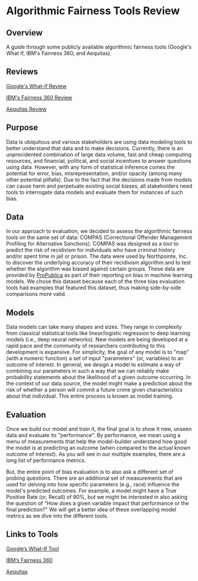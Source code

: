 # Algorithmic Fairness Tools Review

## Overview
A guide through some publicly available algorithmic fairness tools (Google's What If, IBM's Fairness 360, and Aequitas).

## Reviews
[Google's What-if Review](Google's%20What-If%20Review.md)

[IBM's Fairness 360 Review](IBM's%20Fairness%20360.md)

[Aequitas Review](Aequitas%20Review.md)


## Purpose
Data is ubiquitous and various stakeholders are using data modeling tools to better understand that data and to make decisions. Currently, there is an unprecidented combination of large data volume, fast and cheap computing resources, and financial, political, and social incentives to answer questions using data. However, with any form of statistical inference comes the potential for error, bias, misrepresentation, and/or opacity (among many other potential pitfalls). Due to the fact that the decisions made from models can cause harm and perpetuate existing social biases, all stakeholders need tools to interrogate data models and evaluate them for instances of such bias. 

## Data
In our approach to evaluation, we decided to assess the algorithmic fairness tools on the same set of data: COMPAS (Correctional Offender Management Profiling for Alternative Sanctions). COMPAS was designed as a tool to predict the risk of recidivism for individuals who have criminal history and/or spent time in jail or prison. The data were used by Northpointe, Inc. to discover the underlying accuracy of their recidivism algorithm and to test whether the algorithm was biased against certain groups. These data are provided by [ProPublica](https://www.propublica.org/datastore/dataset/compas-recidivism-risk-score-data-and-analysis) as part of their reporting on bias in machine learning models. We chose this dataset because each of the three bias evaluation tools had examples that featured this dataset, thus making side-by-side comparisons more valid. 

## Models
Data models can take many shapes and sizes. They range in complexity from classical statistical tools like linear/logistic regression to deep learning models (i.e., deep neural networks). New models are being developed at a rapid pace and the community of researchers contributing to this development is expansive. For simplicity, the goal of any model is to "map" (with a numeric function) a set of input "parameters" (or, variables) to an outcome of interest. In general, we design a model to estimate a way of combining our parameters in such a way that we can reliably make probability statements about the likelihood of a given outcome occurring. In the context of our data source, the model might make a prediction about the risk of whether a person will commit a future crime given characteristics about that individual. This entire process is known as model training. 

## Evaluation
Once we build our model and train it, the final goal is to show it new, unseen data and evaluate its "performance". By performance, we mean using a menu of measurements that help the model-builder understand how good the model is at predicting an outcome (when compared to the actual known outcome of interest). As you will see in our multiple examples, there are a long list of performance metrics. 

But, the entire point of bias evaluation is to also ask a different set of probing questions. There are an additional set of measurements that are used for delving into how specific parameters (e.g., race) influence the model's predicted outcomes. For example, a model might have a True Positive Rate (or, Recall) of 90%, but we might be interested in also asking the question of "How does a given variable impact that performance or the final prediction?" We will get a better idea of these overlapping model metrics as we dive into the different tools. 

## Links to Tools
[Google’s What-If Tool](https://pair-code.github.io/what-if-tool/#demo-panel-all)

[IBM’s Fairness 360](http://aif360.mybluemix.net/)

[Aequitas](http://aequitas.dssg.io)

